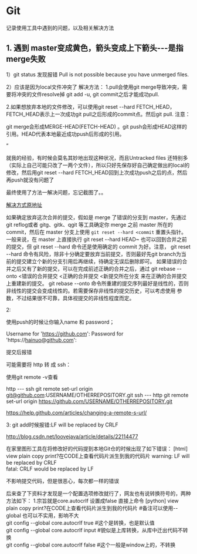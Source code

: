 # Git
记录使用工具中遇到的问题，以及相关解决方法

## 1. 遇到 master变成黄色，箭头变成上下箭头---是指merge失败

1）git status 发现报错 Pull is not possible because you have unmerged files.

2）应该是因为local文件冲突了
解决方法：
1.pull会使用git merge导致冲突，需要将冲突的文件resolve掉 git add -u, git commit之后才能成功pull.

2.如果想放弃本地的文件修改，可以使用git reset --hard FETCH_HEAD，FETCH_HEAD表示上一次成功git pull之后形成的commit点。然后git pull.
注意：

git merge会形成MERGE-HEAD(FETCH-HEAD) 。git push会形成HEAD这样的引用。HEAD代表本地最近成功push后形成的引用。

”

就我的经验，有时候会莫名其妙地出现这种状况，而且Untracked files 还特别多（实际上自己可能只改了一两个文件），所以只好先保存好自己确定做出的local的修改，然后用git reset --hard FETCH_HEAD回到上次成功push之后的点，然后再push就没有问题了

最终使用了方法一解决问题，忘记截图了。。

<a href="http://cache.baiducontent.com/c?m=9d78d513d99316fe0baad5291a16a62d441397634d8d835128c39339d43804160733b4ed30226150889b2b2616ae394bea872235775d2feddd8eca5ddcc88f357fd67a61671cf110538545b8cb317996668d10b2f34ca0e9ac3193aad7ce8c141591025b2d9da6dc1c534f942eed153ae1a6934d1f54&p=9136c64ad4af5fea08e2977e0c4dbb&newp=ce3fda15d9c041ae44aedb2d0214c1231610db2151d4d2166b82c825d7331b001c3bbfb42323170ed5c7796600aa4f57eafa3373370025a3dda5c91d9fb4c5747994647b&user=baidu&fm=sc&query=because+you+have+unmerged+files%2E&qid=e250137d00007200&p1=2">解决方式原地址</a>

如果确定放弃这次合并的提交，假如是 merge 了错误的分支到 master，先通过git reflog或者 gitg、gitk、qgit 等工具确定你 merge 之前 master 所在的 commit，然后在 master 分支上使用
`git reset --hard <commit`
重置头指针。一般来说，在 master 上直接执行
git reset --hard HEAD~
也可以回到合并之前的提交，但
git reset --hard
命令还是使用确定的 commit 为好。注意，
git reset --hard
命令有风险，除非十分确定要放弃当前提交，否则最好先git branch为当前的提交建立个新的分支引用后再继续，待确定无误后删除即可。
如果错误的合并之后又有了新的提交，可以在完成前述正确的合并之后，通过
git rebase --onto <错误的合并提交 <正确的合并提交 <新提交所在分支
来在正确的合并提交上重建新的提交。
git rebase --onto
命令所重建的提交序列最好是线性的，否则非线性的提交会变成线性的。若需要保存非线性的提交历史，可以考虑使用
参数，不过结果很不可靠，具体视提交的非线性程度而定。

2:

使用push的时候让你输入name 和 password；

Username for 'https://github.com':
Password for 'https://hainuo@github.com':

提交后报错

可能需要将 http 转 成 ssh：

使用git remote -v查看

http --- ssh
git remote set-url origin git@github.com:USERNAME/OTHERREPOSITORY.git
ssh --- http
git remote set-url origin https://github.com/USERNAME/OTHERREPOSITORY.git

https://help.github.com/articles/changing-a-remote-s-url/


3:  git add时候报错:LF will be replaced by CRLF

http://blog.csdn.net/loovejava/article/details/22114477

在家里图形工具在将修改好的代码提到本地Git仓的时候出现了如下错误：
[html] view plain copy print?在CODE上查看代码片派生到我的代码片
warning: LF will be replaced by CRLF   
fatal: CRLF would be replaced by LF  

不影响提交代码，但是很恶心，每次都一样的错误

后来查了下资料才发现是一个配置选项修改就行了，网友也有说转换符号的，两种方法如下：
1.宗旨就是core.autocrlf 设置成false
直接上命令
[python] view plain copy print?在CODE上查看代码片派生到我的代码片
#备注可以使用--global 也可以不实用，影响不大  
git config --global core.autocrlf true #这个是转换，也是默认值  
git config --global core.autocrlf input #貌似是上库转换，从库中迁出代码不转换  
git config --global core.autocrlf false  #这个一般是window上的，不转换  
